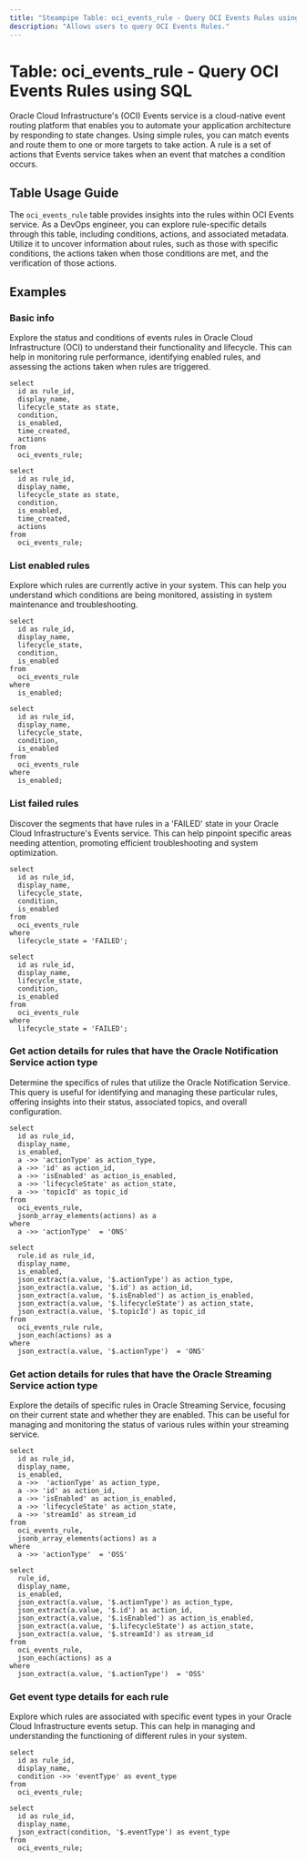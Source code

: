 ```yaml
---
title: "Steampipe Table: oci_events_rule - Query OCI Events Rules using SQL"
description: "Allows users to query OCI Events Rules."
---
```


# Table: oci_events_rule - Query OCI Events Rules using SQL

Oracle Cloud Infrastructure's (OCI) Events service is a cloud-native event routing platform that enables you to automate your application architecture by responding to state changes. Using simple rules, you can match events and route them to one or more targets to take action. A rule is a set of actions that Events service takes when an event that matches a condition occurs.

## Table Usage Guide

The `oci_events_rule` table provides insights into the rules within OCI Events service. As a DevOps engineer, you can explore rule-specific details through this table, including conditions, actions, and associated metadata. Utilize it to uncover information about rules, such as those with specific conditions, the actions taken when those conditions are met, and the verification of those actions.

## Examples

### Basic info
Explore the status and conditions of events rules in Oracle Cloud Infrastructure (OCI) to understand their functionality and lifecycle. This can help in monitoring rule performance, identifying enabled rules, and assessing the actions taken when rules are triggered.

```sql+postgres
select
  id as rule_id,
  display_name,
  lifecycle_state as state,
  condition,
  is_enabled,
  time_created,
  actions
from
  oci_events_rule;
```

```sql+sqlite
select
  id as rule_id,
  display_name,
  lifecycle_state as state,
  condition,
  is_enabled,
  time_created,
  actions
from
  oci_events_rule;
```

### List enabled rules
Explore which rules are currently active in your system. This can help you understand which conditions are being monitored, assisting in system maintenance and troubleshooting.

```sql+postgres
select
  id as rule_id,
  display_name,
  lifecycle_state,
  condition,
  is_enabled
from
  oci_events_rule
where
  is_enabled;
```

```sql+sqlite
select
  id as rule_id,
  display_name,
  lifecycle_state,
  condition,
  is_enabled
from
  oci_events_rule
where
  is_enabled;
```

### List failed rules
Discover the segments that have rules in a 'FAILED' state in your Oracle Cloud Infrastructure's Events service. This can help pinpoint specific areas needing attention, promoting efficient troubleshooting and system optimization.

```sql+postgres
select
  id as rule_id,
  display_name,
  lifecycle_state,
  condition,
  is_enabled
from
  oci_events_rule
where
  lifecycle_state = 'FAILED';
```

```sql+sqlite
select
  id as rule_id,
  display_name,
  lifecycle_state,
  condition,
  is_enabled
from
  oci_events_rule
where
  lifecycle_state = 'FAILED';
```

### Get action details for rules that have the Oracle Notification Service action type
Determine the specifics of rules that utilize the Oracle Notification Service. This query is useful for identifying and managing these particular rules, offering insights into their status, associated topics, and overall configuration.

```sql+postgres
select
  id as rule_id,
  display_name,
  is_enabled,
  a ->> 'actionType' as action_type,
  a ->> 'id' as action_id,
  a ->> 'isEnabled' as action_is_enabled,
  a ->> 'lifecycleState' as action_state,
  a ->> 'topicId' as topic_id
from
  oci_events_rule,
  jsonb_array_elements(actions) as a
where
  a ->> 'actionType'  = 'ONS'
```

```sql+sqlite
select
  rule.id as rule_id,
  display_name,
  is_enabled,
  json_extract(a.value, '$.actionType') as action_type,
  json_extract(a.value, '$.id') as action_id,
  json_extract(a.value, '$.isEnabled') as action_is_enabled,
  json_extract(a.value, '$.lifecycleState') as action_state,
  json_extract(a.value, '$.topicId') as topic_id
from
  oci_events_rule rule,
  json_each(actions) as a
where
  json_extract(a.value, '$.actionType')  = 'ONS'
```

### Get action details for rules that have the Oracle Streaming Service action type
Explore the details of specific rules in Oracle Streaming Service, focusing on their current state and whether they are enabled. This can be useful for managing and monitoring the status of various rules within your streaming service.

```sql+postgres
select
  id as rule_id,
  display_name,
  is_enabled,
  a ->>  'actionType' as action_type,
  a ->> 'id' as action_id,
  a ->> 'isEnabled' as action_is_enabled,
  a ->> 'lifecycleState' as action_state,
  a ->> 'streamId' as stream_id
from
  oci_events_rule,
  jsonb_array_elements(actions) as a
where
  a ->> 'actionType'  = 'OSS'
```

```sql+sqlite
select
  rule_id,
  display_name,
  is_enabled,
  json_extract(a.value, '$.actionType') as action_type,
  json_extract(a.value, '$.id') as action_id,
  json_extract(a.value, '$.isEnabled') as action_is_enabled,
  json_extract(a.value, '$.lifecycleState') as action_state,
  json_extract(a.value, '$.streamId') as stream_id
from
  oci_events_rule,
  json_each(actions) as a
where
  json_extract(a.value, '$.actionType')  = 'OSS'
```

### Get event type details for each rule
Explore which rules are associated with specific event types in your Oracle Cloud Infrastructure events setup. This can help in managing and understanding the functioning of different rules in your system.

```sql+postgres
select
  id as rule_id,
  display_name,
  condition ->> 'eventType' as event_type
from
  oci_events_rule;
```

```sql+sqlite
select
  id as rule_id,
  display_name,
  json_extract(condition, '$.eventType') as event_type
from
  oci_events_rule;
```